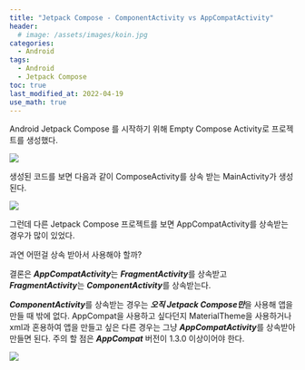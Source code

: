 ```yaml
---
title: "Jetpack Compose - ComponentActivity vs AppCompatActivity"
header:
  # image: /assets/images/koin.jpg
categories:
  - Android
tags:
  - Android
  - Jetpack Compose
toc: true
last_modified_at: 2022-04-19
use_math: true
---
```



Android Jetpack Compose 를 시작하기 위해 Empty Compose Activity로 프로젝트를 생성했다.

![](https://user-images.githubusercontent.com/60498900/163928292-5767bb9b-32d1-411c-abe8-c8d14dcca4e0.png)

생성된 코드를 보면 다음과 같이 ComposeActivity를 상속 받는 MainActivity가 생성된다.

![](https://user-images.githubusercontent.com/60498900/163929249-ff0db5e5-9f7b-4efb-8ae6-e7cc9d0425b3.png)

그런데 다른 Jetpack Compose 프로젝트를 보면 AppCompatActivity를 상속받는 경우가 많이 있었다. 

과연 어떤걸 상속 받아서 사용해야 할까?

결론은 ***AppCompatActivity***는 ***FragmentActivity***를 상속받고 ***FragmentActivity***는 ***ComponentActivity***를 상속받는다.

***ComponentActivity***를 상속받는 경우는 ***오직 Jetpack Compose만***을 사용해 앱을 만들 때 밖에 없다.
AppCompat을 사용하고 싶다던지 MaterialTheme을 사용하거나 xml과 혼용하여 앱을 만들고 싶은 다른 경우는 그냥 ***AppCompatActivity***를 상속받아 만들면 된다.
주의 할 점은 ***AppCompat*** 버전이 1.3.0 이상이어야 한다.

![](https://user-images.githubusercontent.com/60498900/163936150-0b9c35b9-c6af-4bd3-91c2-677fca7817f5.png)




